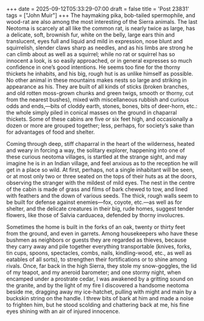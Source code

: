 +++
date = 2025-09-12T05:33:29-07:00
draft = false
title = 'Post 23831'
tags = ["John Muir"]
+++
The haymaking pika, bob-tailed spermophile, and wood-rat are also among the most interesting of the Sierra animals. The last Neotoma is scarcely at all like the common rat, is nearly twice as large, has a delicate, soft, brownish fur, white on the belly, large ears thin and translucent, eyes full and liquid and mild in expression, nose blunt and squirrelish, slender claws sharp as needles, and as his limbs are strong he can climb about as well as a squirrel; while no rat or squirrel has so innocent a look, is so easily approached, or in general expresses so much confidence in one’s good intentions. He seems too fine for the thorny thickets he inhabits, and his big, rough hut is as unlike himself as possible. No other animal in these mountains makes nests so large and striking in appearance as his. They are built of all kinds of sticks (broken branches, and old rotten moss-grown chunks and green twigs, smooth or thorny, cut from the nearest bushes), mixed with miscellaneous rubbish and curious odds and ends,—bits of cloddy earth, stones, bones, bits of deer-horn, etc.: the whole simply piled in conical masses on the ground in chaparral thickets. Some of these cabins are five or six feet high, and occasionally a dozen or more are grouped together; less, perhaps, for society’s sake than for advantages of food and shelter.

Coming through deep, stiff chaparral in the heart of the wilderness, heated and weary in forcing a way, the solitary explorer, happening into one of these curious neotoma villages, is startled at the strange sight, and may imagine he is in an Indian village, and feel anxious as to the reception he will get in a place so wild. At first, perhaps, not a single inhabitant will be seen, or at most only two or three seated on the tops of their huts as at the doors, observing the stranger with the mildest of mild eyes. The nest in the centre of the cabin is made of grass and films of bark chewed to tow, and lined with feathers and the down of various seeds. The thick, rough walls seem to be built for defense against enemies—fox, coyote, etc.—as well as for shelter, and the delicate creatures in their big, rude homes, suggest tender flowers, like those of Salvia carduacea, defended by thorny involucres.

Sometimes the home is built in the forks of an oak, twenty or thirty feet from the ground, and even in garrets. Among housekeepers who have these bushmen as neighbors or guests they are regarded as thieves, because they carry away and pile together everything transportable (knives, forks, tin cups, spoons, spectacles, combs, nails, kindling-wood, etc., as well as eatables of all sorts), to strengthen their fortifications or to shine among rivals. Once, far back in the high Sierra, they stole my snow-goggles, the lid of my teapot, and my aneroid barometer; and one stormy night, when encamped under a prostrate cedar, I was awakened by a gritting sound on the granite, and by the light of my fire I discovered a handsome neotoma beside me, dragging away my ice-hatchet, pulling with might and main by a buckskin string on the handle. I threw bits of bark at him and made a noise to frighten him, but he stood scolding and chattering back at me, his fine eyes shining with an air of injured innocence.
